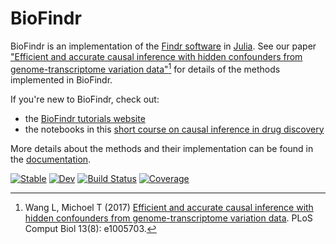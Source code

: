 # BioFindr

BioFindr is an implementation of the [Findr software](https://github.com/lingfeiwang/findr) in [Julia](https://julialang.org/). See our paper ["Efficient and accurate causal inference with hidden confounders from genome-transcriptome variation data"](https://doi.org/10.1371/journal.pcbi.1005703)[^Wang2017] for  details of the methods implemented in BioFindr.

If you're new to BioFindr, check out:

- the [BioFindr tutorials website](https://tmichoel.github.io/BioFindrTutorials)
- the notebooks in this [short course on causal inference in drug discovery](https://github.com/tmichoel/causal-inference-short-course)

More details about the methods and their implementation can be found in the [documentation](https://tmichoel.github.io/BioFindr.jl).


[^Wang2017]: Wang L, Michoel T (2017) [Efficient and accurate causal inference with hidden confounders from genome-transcriptome variation data](https://doi.org/10.1371/journal.pcbi.1005703). PLoS Comput Biol 13(8): e1005703.

[![Stable](https://img.shields.io/badge/docs-stable-blue.svg)](https://tmichoel.github.io/BioFindr.jl/stable/)
[![Dev](https://img.shields.io/badge/docs-dev-blue.svg)](https://tmichoel.github.io/BioFindr.jl/dev/)
[![Build Status](https://github.com/tmichoel/BioFindr.jl/actions/workflows/CI.yml/badge.svg?branch=main)](https://github.com/tmichoel/BioFindr.jl/actions/workflows/CI.yml?query=branch%3Amain)
[![Coverage](https://codecov.io/gh/tmichoel/BioFindr.jl/branch/main/graph/badge.svg)](https://codecov.io/gh/tmichoel/BioFindr.jl)
